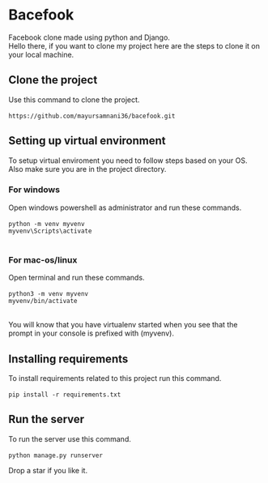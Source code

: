 # Bacefook
Facebook clone made using python and Django. <br>
Hello there, if you want to clone my project here are the steps to clone it on your local machine.

## Clone the project
Use this command to clone the project.<br><br>
`https://github.com/mayursamnani36/bacefook.git`

## Setting up virtual environment
To setup virtual enviroment you need to follow steps based on your OS. Also make sure you are in the project directory.

### For windows
Open windows powershell as administrator and run these commands.<br><br>
`python -m venv myvenv`<br>
`myvenv\Scripts\activate`<br><br>

### For mac-os/linux
Open terminal and run these commands.<br><br>
`python3 -m venv myvenv`<br>
`myvenv/bin/activate`<br><br>

You will know that you have virtualenv started when you see that the prompt in your console is prefixed with (myvenv).

## Installing requirements
To install requirements related to this project run this command.<br><br>
`pip install -r requirements.txt`<br>

## Run the server
To run the server use this command.<br><br>
`python manage.py runserver`

Drop a star if you like it.
